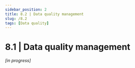 ```yaml
---
sidebar_position: 2
title: 8.2 | Data quality management
slug: /8.2
tags: [Data quality]
---
```


# 8.1 | Data quality management

*[in progress]*